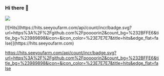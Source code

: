 ### Hi there 👋

<!--
**poooorin2/poooorin2** is a ✨ _special_ ✨ repository because its `README.md` (this file) appears on your GitHub profile.

Here are some ideas to get you started:

- 🔭 I’m currently working on ...
- 🌱 I’m currently learning ...
- 👯 I’m looking to collaborate on ...
- 🤔 I’m looking for help with ...
- 💬 Ask me about ...
- 📫 How to reach me: ...
- 😄 Pronouns: ...
- ⚡ Fun fact: ...
-->


<a href="https://hits.seeyoufarm.com"><img src="https://hits.seeyoufarm.com/api/count/incr/badge.svg?url=https%3A%2F%2Fgithub.com%2Fpoooorin2&count_bg=%232BFFE6&title_bg=%23989898&icon=&icon_color=%23E7E7E7&title=hits&edge_flat=false"/></a>

<div align=left>
[![Hits](https://hits.seeyoufarm.com/api/count/incr/badge.svg?url=https%3A%2F%2Fgithub.com%2Fpoooorin2&count_bg=%232BFFE6&title_bg=%23989898&icon=&icon_color=%23E7E7E7&title=hits&edge_flat=false)](https://hits.seeyoufarm.com)
</div>

https://hits.seeyoufarm.com/api/count/incr/badge.svg?url=https%3A%2F%2Fgithub.com%2Fpoooorin2&count_bg=%232BFFE6&title_bg=%23989898&icon=&icon_color=%23E7E7E7&title=hits&edge_flat=false
